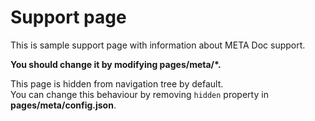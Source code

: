 # Support page

This is sample support page with information about META Doc support.

**You should change it by modifying pages/meta/\*.**

This page is hidden from navigation tree by default.  
You can change this behaviour by removing `hidden` property in **pages/meta/config.json**.